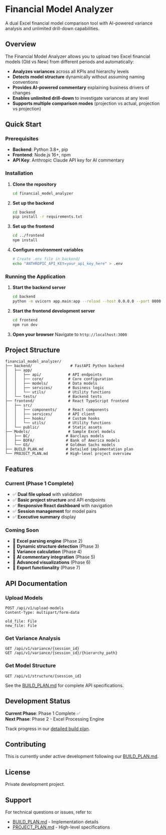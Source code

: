 # Financial Model Analyzer

A dual Excel financial model comparison tool with AI-powered variance analysis and unlimited drill-down capabilities.

## Overview

The Financial Model Analyzer allows you to upload two Excel financial models (Old vs New) from different periods and automatically:

- **Analyzes variances** across all KPIs and hierarchy levels
- **Detects model structure** dynamically without assuming naming conventions
- **Provides AI-powered commentary** explaining business drivers of changes
- **Enables unlimited drill-down** to investigate variances at any level
- **Supports multiple comparison modes** (projection vs actual, projection vs projection)

## Quick Start

### Prerequisites

- **Backend**: Python 3.8+, pip
- **Frontend**: Node.js 16+, npm
- **API Key**: Anthropic Claude API key for AI commentary

### Installation

1. **Clone the repository**

   ```bash
   cd financial_model_analyzer
   ```

2. **Set up the backend**

   ```bash
   cd backend
   pip install -r requirements.txt
   ```

3. **Set up the frontend**

   ```bash
   cd ../frontend
   npm install
   ```

4. **Configure environment variables**
   ```bash
   # Create .env file in backend/
   echo "ANTHROPIC_API_KEY=your_api_key_here" > .env
   ```

### Running the Application

1. **Start the backend server**

   ```bash
   cd backend
   python -m uvicorn app.main:app --reload --host 0.0.0.0 --port 8000
   ```

2. **Start the frontend development server**

   ```bash
   cd frontend
   npm run dev
   ```

3. **Open your browser**
   Navigate to `http://localhost:3000`

## Project Structure

```
financial_model_analyzer/
├── backend/                 # FastAPI Python backend
│   ├── app/
│   │   ├── api/            # API endpoints
│   │   ├── core/           # Core configuration
│   │   ├── models/         # Data models
│   │   ├── services/       # Business logic
│   │   └── utils/          # Utility functions
│   └── tests/              # Backend tests
├── frontend/               # React TypeScript frontend
│   ├── src/
│   │   ├── components/     # React components
│   │   ├── services/       # API client
│   │   ├── hooks/          # Custom hooks
│   │   └── utils/          # Utility functions
│   └── public/             # Static assets
├── Models/                 # Sample Excel models
│   ├── BC/                # Barclays models
│   ├── BOFA/              # Bank of America models
│   └── GS/                # Goldman Sachs models
├── BUILD_PLAN.md          # Detailed implementation plan
└── PROJECT_PLAN.md        # High-level project overview
```

## Features

### Current (Phase 1 Complete)

- ✅ **Dual file upload** with validation
- ✅ **Basic project structure** and API endpoints
- ✅ **Responsive React dashboard** with navigation
- ✅ **Session management** for model pairs
- ✅ **Executive summary** display

### Coming Soon

- 🔄 **Excel parsing engine** (Phase 2)
- 🔄 **Dynamic structure detection** (Phase 3)
- 🔄 **Variance calculation** (Phase 4)
- 🔄 **AI commentary integration** (Phase 5)
- 🔄 **Advanced visualizations** (Phase 6)
- 🔄 **Export functionality** (Phase 7)

## API Documentation

### Upload Models

```http
POST /api/v1/upload-models
Content-Type: multipart/form-data

old_file: File
new_file: File
```

### Get Variance Analysis

```http
GET /api/v1/variance/{session_id}
GET /api/v1/variance/{session_id}/{hierarchy_path}
```

### Get Model Structure

```http
GET /api/v1/structure/{session_id}
```

See the [BUILD_PLAN.md](BUILD_PLAN.md) for complete API specifications.

## Development Status

**Current Phase**: Phase 1 Complete ✅  
**Next Phase**: Phase 2 - Excel Processing Engine

Track progress in our [detailed build plan](BUILD_PLAN.md).

## Contributing

This is currently under active development following our [BUILD_PLAN.md](BUILD_PLAN.md).

## License

Private development project.

## Support

For technical questions or issues, refer to:

- [BUILD_PLAN.md](BUILD_PLAN.md) - Implementation details
- [PROJECT_PLAN.md](PROJECT_PLAN.md) - High-level specifications
